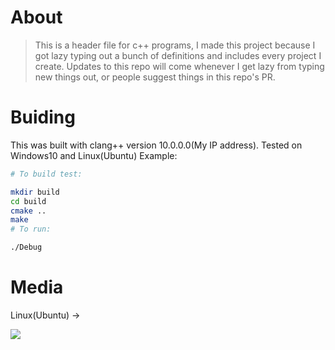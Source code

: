 # About
> This is a header file for c++ programs, I made this project because I got lazy typing out a bunch of definitions and includes every project I create.
> Updates to this repo will come whenever I get lazy from typing new things out, or people suggest things in this repo's PR.
# Buiding
This was built with clang++ version 10.0.0.0(My IP address).
Tested on Windows10 and Linux(Ubuntu)
Example:
```bash
# To build test:

mkdir build
cd build
cmake ..
make
# To run:

./Debug
```
# Media
Linux(Ubuntu) ->

<img src="https://cdn.discordapp.com/attachments/764959698888687616/961617526243074108/Screenshot_from_2022-04-07_08-24-07.png" />
